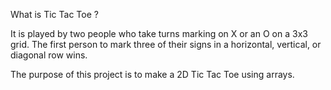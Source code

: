 What is Tic Tac Toe ?

It is played by two people who take turns marking on X or an O on a 3x3 grid. The first person to mark three of their signs in a horizontal, vertical, or diagonal row wins.


The purpose of this project is to make a 2D Tic Tac Toe using arrays.